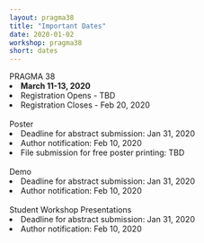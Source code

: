 ```yaml
---
layout: pragma38
title: "Important Dates"
date: 2020-01-02
workshop: pragma38
short: dates
---
```


<div class="border38">PRAGMA 38 </div>

<li><strong>March 11-13, 2020</strong></li>
<li>Registration Opens - TBD</li>
<li>Registration Closes - Feb 20, 2020</li><br>

<div class="border38">Poster <!--(Chair: TBD) --></div>
<li>Deadline for abstract submission: Jan 31, 2020</li>
<li>Author notification: Feb 10, 2020</li>
<li>File submission for free poster printing: TBD</li><br>

<div class="border38">Demo <!--(Chair: TBD)--> </div>
<li>Deadline for abstract submission: Jan 31, 2020</li>
<li>Author notification: Feb 10, 2020</li><br>

<div class="border38">Student Workshop Presentations<!--(Chair: TBD)--> </div>
<li>Deadline for abstract submission: Jan 31, 2020</li>
<li>Author notification: Feb 10, 2020</li>
